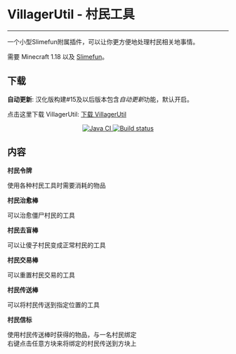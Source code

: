 # VillagerUtil - 村民工具

---

一个小型Slimefun附属插件，可以让你更方便地处理村民相关地事情。

需要 Minecraft 1.18 以及 [Slimefun](https://slimefun.guizhanss.wiki/Installing-Slimefun)。

## 下载

**自动更新**: 汉化版构建#15及以后版本包含*自动更新*功能，默认开启。

点击这里下载 VillagerUtil: [下载 VillagerUtil](https://builds.guizhanss.net/ybw0014/VillagerUtil-CN/master)

<p align="center">
  <a href="https://github.com/ybw0014/VillagerUtil-CN/actions/workflows/maven.yml">
    <img src="https://github.com/ybw0014/VillagerUtil-CN/actions/workflows/maven.yml/badge.svg" alt="Java CI"/>
  </a>
  <a href="https://builds.guizhanss.net/ybw0014/VillagerUtil-CN/master">
    <img src="https://builds.guizhanss.net/f/ybw0014/VillagerUtil-CN/master/badge.svg" alt="Build status"/>
  </a>
</p>

## 内容

**村民令牌**

使用各种村民工具时需要消耗的物品

**村民治愈棒**

可以治愈僵尸村民的工具

**村民去盲棒**

可以让傻子村民变成正常村民的工具

**村民交易棒**

可以重置村民交易的工具

**村民传送棒**

可以将村民传送到指定位置的工具

**村民信标**

使用村民传送棒时获得的物品，与一名村民绑定  
右键点击任意方块来将绑定的村民传送到方块上

